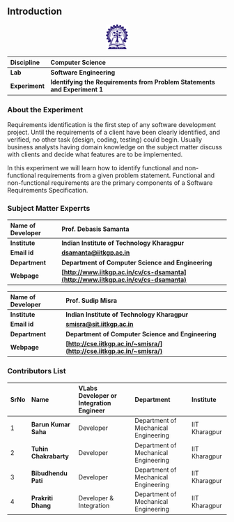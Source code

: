 ## Introduction

<div align="center">
<img src="experiment/images/iitkgp.png" width="10%">
</div>

<b>Discipline | <b> Computer Science  
:--|:--|
<b> Lab | <b> **Software Engineering**
<b> Experiment|     <b> **Identifying the Requirements from Problem Statements and Experiment 1**


### About the Experiment 
Requirements identification is the first step of any software development project. Until the requirements of a client have been clearly identified, and verified, no other task (design, coding, testing) could begin. Usually business analysts having domain knowledge on the subject matter discuss with clients and decide what features are to be implemented.

In this experiment we will learn how to identify functional and non-functional requirements from a given problem statement. Functional and non-functional requirements are the primary components of a Software Requirements Specification.



### Subject Matter Experrts 

<!--Fill a brief description of this experiment here-->

<b>Name of Developer | <b> **Prof. Debasis Samanta**
:--|:--|
<b> Institute | <b>  **Indian Institute of Technology Kharagpur**
<b> Email id|     <b>  **dsamanta@iitkgp.ac.in**
<b> Department |  **Department of Computer Science and Engineering**
<b>Webpage| <b> [http://www.iitkgp.ac.in/cv/cs-dsamanta](http://www.iitkgp.ac.in/cv/cs-dsamanta)

<b>Name of Developer | <b> **Prof. Sudip Misra**
:--|:--|
<b> Institute | <b>  **Indian Institute of Technology Kharagpur**
<b> Email id|     <b>  **smisra@sit.iitkgp.ac.in**
<b> Department |  **Department of Computer Science and Engineering**
<b>Webpage| <b> [http://cse.iitkgp.ac.in/~smisra/](http://cse.iitkgp.ac.in/~smisra/)


### Contributors List

SrNo | Name | VLabs Developer or Integration Engineer | Department| Institute
:--|:--|:--|:--|:--|
1 | **Barun Kumar Saha** | Developer |  Department of Mechanical Engineering | IIT Kharagpur | 
2 | **Tuhin Chakrabarty** | Developer |  Department of Mechanical Engineering | IIT Kharagpur | 
3 | **Bibudhendu Pati** | Developer |  Department of Mechanical Engineering | IIT Kharagpur | 
4 | **Prakriti Dhang** | Developer & Integration |  Department of Mechanical Engineering | IIT Kharagpur |
